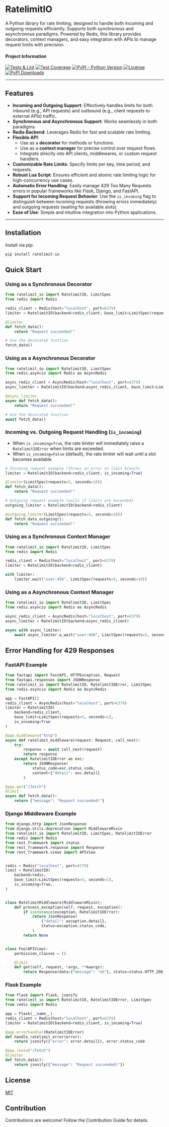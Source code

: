 # RatelimitIO

A Python library for rate limiting, designed to handle both incoming and outgoing requests efficiently. Supports both synchronous and asynchronous paradigms. Powered by Redis, this library provides decorators, context managers, and easy integration with APIs to manage request limits with precision.

#### Project Information
[![Tests & Lint](https://github.com/bagowix/ratelimit-io/actions/workflows/actions.yml/badge.svg)](https://github.com/bagowix/ratelimit-io/actions/workflows/actions.yml)
[![Test Coverage](https://img.shields.io/badge/dynamic/json?color=blueviolet&label=coverage&query=%24.totals.percent_covered_display&suffix=%25&url=https%3A%2F%2Fraw.githubusercontent.com%2Fbagowix%2Fratelimit-io%2Fmain%2Fcoverage.json)](https://github.com/bagowix/ratelimit-io/blob/main/coverage.json)
[![PyPI - Python Version](https://img.shields.io/pypi/pyversions/ratelimit-io)](https://pypi.org/project/ratelimit-io/)
[![License](https://img.shields.io/pypi/l/ratelimit-io)](LICENSE)
[![PyPI Downloads](https://img.shields.io/pypi/dm/ratelimit-io)](https://pypi.org/project/ratelimit-io/)

---

## Features

- **Incoming and Outgoing Support**: Effectively handles limits for both inbound (e.g., API requests) and outbound (e.g., client requests to external APIs) traffic.
- **Synchronous and Asynchronous Support**: Works seamlessly in both paradigms.
- **Redis Backend**: Leverages Redis for fast and scalable rate limiting.
- **Flexible API**:
  - Use as a **decorator** for methods or functions.
  - Use as a **context manager** for precise control over request flows.
  - Integrate directly into API clients, middlewares, or custom request handlers.
- **Customizable Rate Limits**: Specify limits per key, time period, and requests.
- **Robust Lua Script**: Ensures efficient and atomic rate limiting logic for high-concurrency use cases.
- **Automatic Error Handling**: Easily manage 429 Too Many Requests errors in popular frameworks like Flask, Django, and FastAPI.
- **Support for Incoming Request Behavior**: Use the `is_incoming` flag to distinguish between incoming requests (throwing errors immediately) and outgoing requests (waiting for available slots).
- **Ease of Use**: Simple and intuitive integration into Python applications.

---

## Installation

Install via pip:

```bash
pip install ratelimit-io
```

## Quick Start

### Using as a Synchronous Decorator

```python
from ratelimit_io import RatelimitIO, LimitSpec
from redis import Redis

redis_client = Redis(host="localhost", port=6379)
limiter = RatelimitIO(backend=redis_client, base_limit=LimitSpec(requests=10, seconds=60))

@limiter
def fetch_data():
    return "Request succeeded!"

# Use the decorated function
fetch_data()
```

### Using as a Asynchronous Decorator

```python
from ratelimit_io import RatelimitIO, LimitSpec
from redis.asyncio import Redis as AsyncRedis

async_redis_client = AsyncRedis(host="localhost", port=6379)
async_limiter = RatelimitIO(backend=async_redis_client, base_limit=LimitSpec(requests=10, seconds=60))

@async_limiter
async def fetch_data():
    return "Request succeeded!"

# Use the decorated function
await fetch_data()
```

### Incoming vs. Outgoing Request Handling (`is_incoming`)

- When `is_incoming=True`, the rate limiter will immediately raise a `RatelimitIOError` when limits are exceeded.
- When `is_incoming=False` (default), the rate limiter will wait until a slot becomes available.

```python
# Incoming request example (throws an error on limit breach)
limiter = RatelimitIO(backend=redis_client, is_incoming=True)

@limiter(LimitSpec(requests=5, seconds=10))
def fetch_data():
    return "Request succeeded!"

# Outgoing request example (waits if limits are exceeded)
outgoing_limiter = RatelimitIO(backend=redis_client)

@outgoing_limiter(LimitSpec(requests=5, seconds=10))
def fetch_data_outgoing():
    return "Request succeeded!"
```

### Using as a Synchronous Context Manager

```python
from ratelimit_io import RatelimitIO, LimitSpec
from redis import Redis

redis_client = Redis(host="localhost", port=6379)
limiter = RatelimitIO(backend=redis_client)

with limiter:
    limiter.wait("user:456", LimitSpec(requests=5, seconds=10))
```

### Using as a Asynchronous Context Manager

```python
from ratelimit_io import RatelimitIO, LimitSpec
from redis.asyncio import Redis as AsyncRedis

async_redis_client = AsyncRedis(host="localhost", port=6379)
async_limiter = RatelimitIO(backend=async_redis_client)

async with async_limiter:
    await async_limiter.a_wait("user:456", LimitSpec(requests=5, seconds=10))
```

## Error Handling for 429 Responses

### FastAPI Example

```python
from fastapi import FastAPI, HTTPException, Request
from fastapi.responses import JSONResponse
from ratelimit_io import RatelimitIO, RatelimitIOError, LimitSpec
from redis.asyncio import Redis as AsyncRedis

app = FastAPI()
redis_client = AsyncRedis(host="localhost", port=6379)
limiter = RatelimitIO(
    backend=redis_client,
    base_limit=LimitSpec(requests=5, seconds=1),
    is_incoming=True
)

@app.middleware("http")
async def ratelimit_middleware(request: Request, call_next):
    try:
        response = await call_next(request)
        return response
    except RatelimitIOError as exc:
        return JSONResponse(
            status_code=exc.status_code,
            content={"detail": exc.detail}
        )

@app.get("/fetch")
@limit
async def fetch_data():
    return {"message": "Request succeeded!"}
```

### Django Middleware Example

```python
from django.http import JsonResponse
from django.utils.deprecation import MiddlewareMixin
from ratelimit_io import RatelimitIO, LimitSpec, RatelimitIOError
from redis import Redis
from rest_framework import status
from rest_framework.response import Response
from rest_framework.views import APIView


redis = Redis("localhost", port=6379)
limit = RatelimitIO(
    backend=redis,
    base_limit=LimitSpec(requests=5, seconds=1),
    is_incoming=True,
)


class RatelimitMiddleware(MiddlewareMixin):
    def process_exception(self, request, exception):
        if isinstance(exception, RatelimitIOError):
            return JsonResponse(
                {"detail": exception.detail},
                status=exception.status_code,
            )
        return None


class Foo(APIView):
    permission_classes = ()

    @limit
    def get(self, request, *args, **kwargs):
        return Response(data={"message": "ok"}, status=status.HTTP_200_OK)

```

### Flask Example

```python
from flask import Flask, jsonify
from ratelimit_io import RatelimitIO, RatelimitIOError, LimitSpec
from redis import Redis

app = Flask(__name__)
redis_client = Redis(host="localhost", port=6379)
limiter = RatelimitIO(backend=redis_client, is_incoming=True)

@app.errorhandler(RatelimitIOError)
def handle_ratelimit_error(error):
    return jsonify({"error": error.detail}), error.status_code

@app.route("/fetch")
@limiter
def fetch_data():
    return jsonify({"message": "Request succeeded!"})
```

## License

[MIT](https://github.com/bagowix/ratelimit-io/blob/main/LICENSE)

## Contribution

Contributions are welcome! Follow the Contribution Guide for details.
